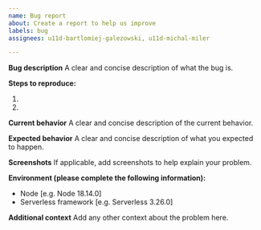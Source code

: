 ```yaml
---
name: Bug report
about: Create a report to help us improve
labels: bug
assignees: u11d-bartlomiej-galezowski, u11d-michal-miler

---
```


**Bug description**
A clear and concise description of what the bug is.

**Steps to reproduce:**

1. 
1.

**Current behavior**
A clear and concise description of the current behavior.

**Expected behavior**
A clear and concise description of what you expected to happen.

**Screenshots**
If applicable, add screenshots to help explain your problem.

**Environment (please complete the following information):**
 - Node [e.g. Node 18.14.0]
 - Serverless framework [e.g. Serverless 3.26.0]

**Additional context**
Add any other context about the problem here.
